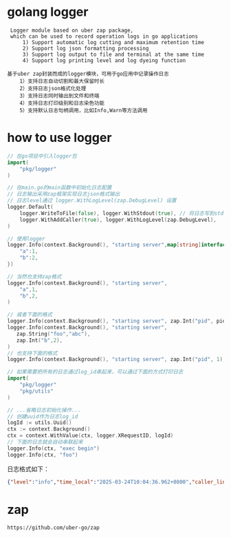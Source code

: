 # golang logger

     Logger module based on uber zap package,
     which can be used to record operation logs in go applications
         1) Support automatic log cutting and maximum retention time
         2) Support log json formatting processing
         3) Support log output to file and terminal at the same time
         4) Support log printing level and log dyeing function
         
    基于uber zap封装而成的logger模块，可用于go应用中记录操作日志
        1）支持日志自动切割和最大保留时长
        2）支持日志json格式化处理
        3）支持日志同时输出到文件和终端
        4）支持日志打印级别和日志染色功能
        5）支持默认日志句柄调用，比如Info,Warn等方法调用

# how to use logger
```go
// 在go项目中引入logger包
import(
	"pkg/logger"
)

// 在main.go的main函数中初始化日志配置
// 日志输出采用zap框架实现日志json格式输出
// 日志level通过 logger.WithLogLevel(zap.DebugLevel) 设置
logger.Default(
    logger.WriteToFile(false), logger.WithStdout(true), // 将日志写到stdout
    logger.WithAddCaller(true), logger.WithLogLevel(zap.DebugLevel),
)

// 使用logger
logger.Info(context.Background(), "starting server",map[string]interface{}{
	"a":1,
	"b":2,
})

// 当然也支持zap格式
logger.Info(context.Background(), "starting server",
    "a",1,
    "b",2,
)

// 或者下面的格式
logger.Info(context.Background(), "starting server", zap.Int("pid", pid))
logger.Info(context.Background(), "starting server",
   zap.String("foo","abc"),
   zap.Int("b",2),
)
// 也支持下面的格式
logger.Info(context.Background(), "starting server", zap.Int("pid", 1),"b",2)

// 如果需要把所有的日志通过log_id串起来，可以通过下面的方式打印日志
import(
    "pkg/logger"
    "pkg/utils"
)

// ...省略日志初始化操作...
// 创建uuid作为日志log_id
logId := utils.Uuid()
ctx := context.Background()
ctx = context.WithValue(ctx, logger.XRequestID, logId)
// 下面的日志就会自动串联起来
logger.Info(ctx, "exec begin")
logger.Info(ctx, "foo")
```

日志格式如下：
```json
{"level":"info","time_local":"2025-03-24T10:04:36.962+0800","caller_line":"/web/go/hermes/cmd/web/main.go:34","msg":"starting server","pid":549,"local_time":"2025-03-24 10:04:36.962","hostname":"myapp.com","x-request-id":"2bd918fbf5d943758d3f34410eb4a8c0"}
```

# zap
    
    https://github.com/uber-go/zap

